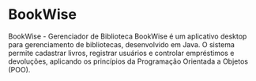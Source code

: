 # BookWise
BookWise - Gerenciador de Biblioteca BookWise é um aplicativo desktop para gerenciamento de bibliotecas, desenvolvido em Java. O sistema permite cadastrar livros, registrar usuários e controlar empréstimos e devoluções, aplicando os princípios da Programação Orientada a Objetos (POO).
